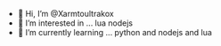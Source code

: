 - 👋 Hi, I’m @Xarmtoultrakox
- 👀 I’m interested in ... lua nodejs
- 🌱 I’m currently learning ... python and nodejs and lua


